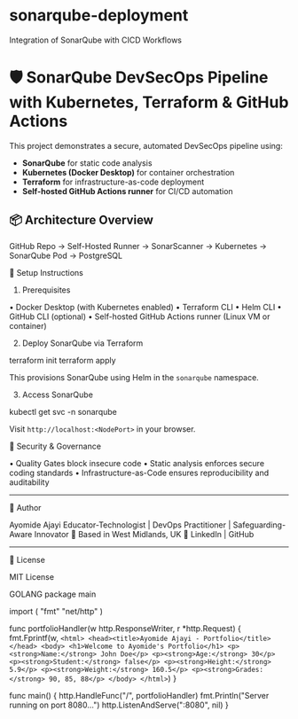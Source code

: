 # sonarqube-deployment
Integration of SonarQube with CICD Workflows

# 🛡️ SonarQube DevSecOps Pipeline with Kubernetes, Terraform & GitHub Actions

This project demonstrates a secure, automated DevSecOps pipeline using:

- **SonarQube** for static code analysis
- **Kubernetes (Docker Desktop)** for container orchestration
- **Terraform** for infrastructure-as-code deployment
- **Self-hosted GitHub Actions runner** for CI/CD automation


## 📦 Architecture Overview


GitHub Repo → Self-Hosted Runner → SonarScanner → Kubernetes → SonarQube Pod → PostgreSQL


🚀 Setup Instructions

1. Prerequisites

• Docker Desktop (with Kubernetes enabled)
• Terraform CLI
• Helm CLI
• GitHub CLI (optional)
• Self-hosted GitHub Actions runner (Linux VM or container)


2. Deploy SonarQube via Terraform

terraform init
terraform apply


This provisions SonarQube using Helm in the `sonarqube` namespace.

3. Access SonarQube

kubectl get svc -n sonarqube


Visit `http://localhost:<NodePort>` in your browser.

🔐 Security & Governance

• Quality Gates block insecure code
• Static analysis enforces secure coding standards
• Infrastructure-as-Code ensures reproducibility and auditability


---

👤 Author

Ayomide Ajayi
Educator-Technologist | DevOps Practitioner | Safeguarding-Aware Innovator
📍 Based in West Midlands, UK
🔗 LinkedIn | GitHub

---

📄 License

MIT License


GOLANG
package main

import (
	"fmt"
	"net/http"
)

func portfolioHandler(w http.ResponseWriter, r *http.Request) {
	fmt.Fprintf(w, `
		<html>
			<head><title>Ayomide Ajayi - Portfolio</title></head>
			<body>
				<h1>Welcome to Ayomide's Portfolio</h1>
				<p><strong>Name:</strong> John Doe</p>
				<p><strong>Age:</strong> 30</p>
				<p><strong>Student:</strong> false</p>
				<p><strong>Height:</strong> 5.9</p>
				<p><strong>Weight:</strong> 160.5</p>
				<p><strong>Grades:</strong> 90, 85, 88</p>
			</body>
		</html>
	`)
}

func main() {
	http.HandleFunc("/", portfolioHandler)
	fmt.Println("Server running on port 8080...")
	http.ListenAndServe(":8080", nil)
}

